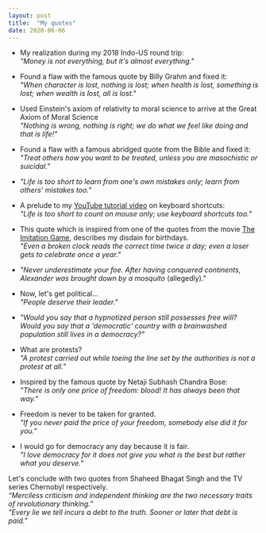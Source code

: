 ```yaml
---
layout: post
title:  "My quotes"
date: 2020-06-06
---
```




* My realization during my 2018 Indo-US round trip:  
*"Money is not everything, but it's almost everything."*

* Found a flaw with the famous quote by Billy Grahm and fixed it:  
*"When character is lost, nothing is lost; when health is lost, something is lost; when wealth is lost, all is lost."*

* Used Einstein's axiom of relativity to moral science to arrive at the Great Axiom of Moral Science  
*"Nothing is wrong, nothing is right; we do what we feel like doing and that is life!"*

* Found a flaw with a famous abridged quote from the Bible and fixed it:  
*"Treat others how you want to be treated, unless you are masochistic or suicidal."*

* *"Life is too short to learn from one's own mistakes only; learn from others' mistakes too."*

* A prelude to my [YouTube tutorial video](https://youtu.be/-fsQ5yuSVNk) on keyboard shortcuts:  
*"Life is too short to count on mouse only; use keyboard shortcuts too."*

* This quote which is inspired from one of the quotes from the movie [The Imitation Game](https://en.wikipedia.org/wiki/The_Imitation_Game), describes my disdain for birthdays.  
*"Even a broken clock reads the correct time twice a day; even a loser gets to celebrate once a year."*

* *"Never underestimate your foe. After having conquered continents, Alexander was brought down by a mosquito* (allegedly)." 

* Now, let's get political...  
*"People deserve their leader."*

* *"Would you say that a hypnotized person still possesses free will? Would you say that a 'democratic' country with a brainwashed population still lives in a democracy?"*

* What are protests?  
*"A protest carried out while toeing the line set by the authorities is not a protest at all."*

* Inspired by the famous quote by Netaji Subhash Chandra Bose:  
*"There is only one price of freedom: blood! It has always been that way."*

* Freedom is never to be taken for granted.  
*"If you never paid the price of your freedom, somebody else did it for you."*

* I would go for democracy any day because it is fair.  
*"I love democracy for it does not give you what is the best but rather what you deserve."*

Let's conclude with two quotes from Shaheed Bhagat Singh and the TV series Chernobyl respectively.  
*“Merciless criticism and independent thinking are the two necessary traits of revolutionary thinking.”*  
*"Every lie we tell incurs a debt to the truth. Sooner or later that debt is paid."*

